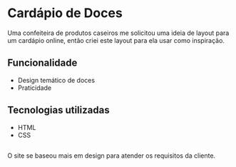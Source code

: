 # Cardápio de Doces
Uma confeiteira de produtos caseiros me solicitou uma ideia de layout para um cardápio online, então criei este layout para ela usar como inspiração.

## Funcionalidade
- Design temático de doces
- Praticidade

## Tecnologias utilizadas
- HTML
- CSS
##
O site se baseou mais em design para atender os requisitos da cliente.
